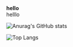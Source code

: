 <div><b>hello</b></div> helllo

![Anurag's GitHub stats](https://github-readme-stats.vercel.app/api?username=Ananddudi&show_icons=true&theme=radical)

![Top Langs](https://github-readme-stats.vercel.app/api/top-langs/?username=Ananddudi&size_weight=0.5&count_weight=0.5)
